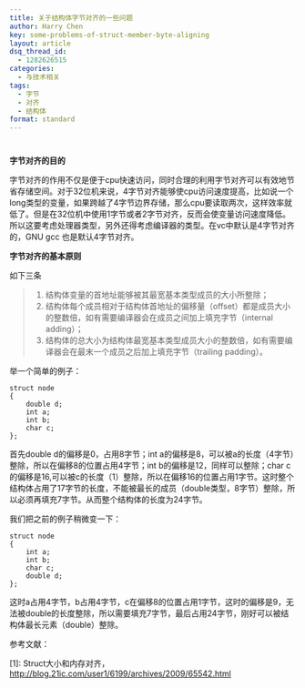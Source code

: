 ```yaml
---
title: 关于结构体字节对齐的一些问题
author: Harry Chen
key: some-problems-of-struct-member-byte-aligning
layout: article
dsq_thread_id:
  - 1282626515
categories:
  - 与技术相关
tags:
  - 字节
  - 对齐
  - 结构体
format: standard
---
```

# 

**字节对齐的目的**

  字节对齐的作用不仅是便于cpu快速访问，同时合理的利用字节对齐可以有效地节省存储空间。对于32位机来说，4字节对齐能够使cpu访问速度提高，比如说一个long类型的变量，如果跨越了4字节边界存储，那么cpu要读取两次，这样效率就低了。但是在32位机中使用1字节或者2字节对齐，反而会使变量访问速度降低。所以这要考虑处理器类型，另外还得考虑编译器的类型。在vc中默认是4字节对齐的，GNU gcc 也是默认4字节对齐。

**字节对齐的基本原则**

  如下三条

>   1. 结构体变量的首地址能够被其最宽基本类型成员的大小所整除；
>   2. 结构体每个成员相对于结构体首地址的偏移量（offset）都是成员大小的整数倍，如有需要编译器会在成员之间加上填充字节（internal adding）；
>   3. 结构体的总大小为结构体最宽基本类型成员大小的整数倍，如有需要编译器会在最末一个成员之后加上填充字节（trailing padding）。

  举一个简单的例子：


    struct node
    {
        double d;
        int a;
        int b;
        char c;
    };


  首先double d的偏移是0，占用8字节；int a的偏移是8，可以被a的长度（4字节）整除，所以在偏移8的位置占用4字节；int b的偏移是12，同样可以整除；char c的偏移是16,可以被c的长度（1）整除，所以在偏移16的位置占用1字节。这时整个结构体占用了17字节的长度，不能被最长的成员（double类型，8字节）整除，所以必须再填充7字节。从而整个结构体的长度为24字节。

  我们把之前的例子稍微变一下：


    struct node
    {
        int a;
        int b;
        char c;
        double d;
    };


  这时a占用4字节，b占用4字节，c在偏移8的位置占用1字节，这时的偏移是9，无法被double的长度整除，所以需要填充7字节，最后占用24字节，刚好可以被结构体最长元素（double）整除。

参考文献：

 [1]: Struct大小和内存对齐， <http://blog.21ic.com/user1/6199/archives/2009/65542.html>
